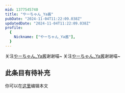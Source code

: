 ```yaml
---
mid: 1377545740
title: "やーちゃん_Ya酱"
pubDate: "2024-11-04T11:22:09.038Z"
updatedDate: "2024-11-04T11:22:09.038Z"
profile:
  {
    Nickname: ["やーちゃん_Ya酱"],
  }
---
```


关注[やーちゃん_Ya酱](https://space.bilibili.com/1377545740)谢谢喵~ 关注[やーちゃん_Ya酱](https://space.bilibili.com/1377545740)谢谢喵~

## 此条目有待补充
你可以在[这里](https://github.com/Yuhanawa/VTuber.ICU-Content/edit/master/v/やーちゃん_Ya酱/index.md)编辑本文
